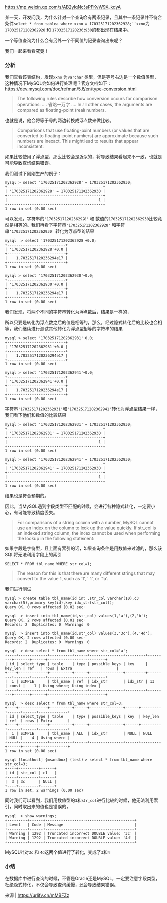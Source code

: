https://mp.weixin.qq.com/s/AB2ylqNc5sPFKvW9X_kdyA



某一天，开发问我，为什么针对一个查询会有两条记录，且其中一条记录并不符合条件`select * from tablea where xxno = 170325171202362928;``xxno`为 `170325171202362928` 和 `170325171202362930`的都出现在结果中。

一个等值查询为什么会有另外一个不同值的记录查询出来呢？

我们一起来看看究竟！

### 分析

我们查看该表结构，发现`xxno` 为`varchar` 类型，但是等号右边是一个数值类型，这种情况下MySQL会如何进行处理呢？官方文档如下：https://dev.mysql.com/doc/refman/5.6/en/type-conversion.html

> The following rules describe how conversion occurs for comparison operations: .... 省略一万字 .... In all other cases, the arguments are compared as floating-point (real) numbers.

也就是说，他会将等于号的两边转换成浮点数来做比较。

> Comparisons that use floating-point numbers (or values that are converted to floating-point numbers) are approximate because such numbers are inexact. This might lead to results that appear inconsistent:

如果比较使用了浮点型，那么比较会是近似的，将导致结果看起来不一致，也就是可能导致查询结果错误。

我们测试下刚刚生产的例子：

```
mysql > select '170325171202362928' = 170325171202362930;
+-------------------------------------------+
| '170325171202362928' = 170325171202362930 |
+-------------------------------------------+
|                                         1 |
+-------------------------------------------+
1 row in set (0.00 sec)
```

可以发现，字符串的`'170325171202362928'` 和 数值的`170325171202362930`比较竟然是相等的。我们再看下字符串`'170325171202362928'` 和字符串`'170325171202362930'` 转化为浮点型的结果

```
mysql  > select '170325171202362928'+0.0;
+--------------------------+
| '170325171202362928'+0.0 |
+--------------------------+
|    1.7032517120236294e17 |
+--------------------------+
1 row in set (0.00 sec)

mysql > select '170325171202362930'+0.0;
+--------------------------+
| '170325171202362930'+0.0 |
+--------------------------+
|    1.7032517120236294e17 |
+--------------------------+
1 row in set (0.00 sec)
```

我们发现，将两个不同的字符串转化为浮点数后，结果是一样的，

所以只要是转化为浮点数之后的值是相等的，那么，经过隐式转化后的比较也会相等，我们继续进行测试其他转化为浮点型相等的字符串的结果

```
mysql > select '170325171202362931'+0.0;
+--------------------------+
| '170325171202362931'+0.0 |
+--------------------------+
|    1.7032517120236294e17 |
+--------------------------+
1 row in set (0.00 sec)

mysql > select '170325171202362941'+0.0;
+--------------------------+
| '170325171202362941'+0.0 |
+--------------------------+
|    1.7032517120236294e17 |
+--------------------------+
1 row in set (0.00 sec)
```

字符串`'170325171202362931'`和`'170325171202362941'`转化为浮点型结果一样，我们看下他们和数值的比较结果

```
mysql > select '170325171202362931' = 170325171202362930;
+-------------------------------------------+
| '170325171202362931' = 170325171202362930 |
+-------------------------------------------+
|                                         1 |
+-------------------------------------------+
1 row in set (0.00 sec)

mysql > select '170325171202362941' = 170325171202362930;
+-------------------------------------------+
| '170325171202362941' = 170325171202362930 |
+-------------------------------------------+
|                                         1 |
+-------------------------------------------+
1 row in set (0.00 sec)
```

结果也是符合预期的。

因此，当MySQL遇到字段类型不匹配的时候，会进行各种隐式转化，一定要小心，有可能导致精度丢失。

> For comparisons of a string column with a number, MySQL cannot use an index on the column to look up the value quickly. If str_col is an indexed string column, the index cannot be used when performing the lookup in the following statement:

如果字段是字符型，且上面有索引的话，如果查询条件是用数值来过滤的，那么该SQL将无法利用字段上的索引

```
SELECT * FROM tbl_name WHERE str_col=1;
```

> The reason for this is that there are many different strings that may convert to the value 1, such as '1', ' 1', or '1a'.

我们进行测试

```
mysql > create table tbl_name(id int ,str_col varchar(10),c3 varchar(5),primary key(id),key idx_str(str_col));
Query OK, 0 rows affected (0.02 sec)

mysql  > insert into tbl_name(id,str_col) values(1,'a'),(2,'b');
Query OK, 2 rows affected (0.01 sec)
Records: 2  Duplicates: 0  Warnings: 0

mysql  > insert into tbl_name(id,str_col) values(3,'3c'),(4,'4d');
Query OK, 2 rows affected (0.00 sec)
Records: 2  Duplicates: 0  Warnings: 0

mysql  > desc select * from tbl_name where str_col='a';
+----+-------------+----------+------+---------------+---------+---------+-------+------+--------------------------+
| id | select_type | table    | type | possible_keys | key     | key_len | ref   | rows | Extra                    |
+----+-------------+----------+------+---------------+---------+---------+-------+------+--------------------------+
|  1 | SIMPLE      | tbl_name | ref  | idx_str       | idx_str | 13      | const |    1 | Using where; Using index |
+----+-------------+----------+------+---------------+---------+---------+-------+------+--------------------------+

mysql  > desc select * from tbl_name where str_col=3;
+----+-------------+----------+------+---------------+------+---------+------+------+-------------+
| id | select_type | table    | type | possible_keys | key  | key_len | ref  | rows | Extra       |
+----+-------------+----------+------+---------------+------+---------+------+------+-------------+
|  1 | SIMPLE      | tbl_name | ALL  | idx_str       | NULL | NULL    | NULL |    4 | Using where |
+----+-------------+----------+------+---------------+------+---------+------+------+-------------+
1 row in set (0.00 sec)

mysql [localhost] {msandbox} (test) > select * from tbl_name where str_col=3;
+----+---------+------+
| id | str_col | c1   |
+----+---------+------+
|  3 | 3c      | NULL |
+----+---------+------+
1 row in set, 2 warnings (0.00 sec)
```

同时我们可以看到，我们用数值型的`3`和`str_col`进行比较的时候，他无法利用索引，同时取出来的值也是错误的，

```
mysql  > show warnings;
+---------+------+----------------------------------------+
| Level   | Code | Message                                |
+---------+------+----------------------------------------+
| Warning | 1292 | Truncated incorrect DOUBLE value: '3c' |
| Warning | 1292 | Truncated incorrect DOUBLE value: '4d' |
+---------+------+----------------------------------------+
```

MySQL针对`3c` 和 `4d`这两个值进行了转化，变成了`3`和`4`

### 小结

在数据库中进行查询的时候，不管是Oracle还是MySQL，一定要注意字段类型，杜绝隐式转化，不仅会导致查询缓慢，还会导致结果错误。

来源 | https://urlify.cn/mMBFZz
